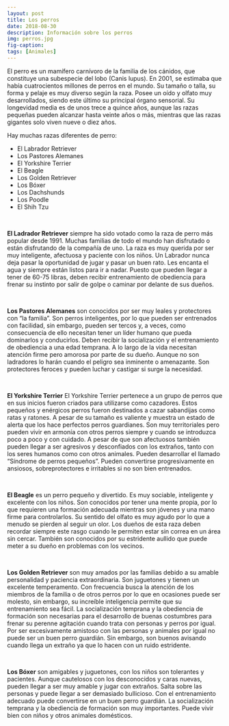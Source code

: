 ```yaml
---
layout: post
title: Los perros
date: 2018-08-30
description: Información sobre los perros
img: perros.jpg
fig-caption: 
tags: [Animales]
---
```


El perro es un mamífero carnívoro de la familia de los cánidos, que constituye una subespecie del lobo (Canis lupus). En 2001, 
se estimaba que había cuatrocientos millones de perros en el mundo. Su tamaño o talla, su forma y pelaje es muy diverso según la raza.
Posee un oído y olfato muy desarrollados, siendo este último su principal órgano sensorial. 
Su longevidad media es de unos trece a quince años, aunque las razas pequeñas pueden alcanzar hasta veinte años o más, 
mientras que las razas gigantes solo viven nueve o diez años.

Hay muchas razas diferentes de perro:
<br>
* El Labrador Retriever 
* Los Pastores Alemanes
* El Yorkshire Terrier
* El Beagle
* Los Golden Retriever
* Los Bóxer
* Los Dachshunds
* Los Poodle 
* El Shih Tzu
<br>

 **El Ladrador Retriever** siempre ha sido votado como la raza de perro más popular desde 1991. Muchas familias de todo el mundo han disfrutado o están disfrutando de la compañía de uno. La raza es muy querida por ser muy inteligente, afectuosa y paciente con los niños. Un Labrador nunca deja pasar la oportunidad de jugar y pasar un buen rato. Les encanta el agua y siempre están listos para ir a nadar. Puesto que pueden llegar a tener de 60-75 libras, deben recibir entrenamiento de obediencia para frenar su instinto por salir de golpe o caminar por delante de sus dueños.
 
 <br>
 
 **Los Pastores Alemanes** son conocidos por ser muy leales y protectores con “la familia”. Son perros inteligentes, por lo que pueden ser entrenados con facilidad, sin embargo, pueden ser tercos y, a veces, como consecuencia de ello necesitan tener un líder humano que pueda dominarlos y conducirlos. Deben recibir la socialización y el entrenamiento de obediencia a una edad temprana. A lo largo de la vida necesitan atención firme pero amorosa por parte de su dueño. Aunque no son ladradores lo harán cuando el peligro sea inminente o amenazante. Son protectores feroces y pueden luchar y castigar si surge la necesidad.
 
 <br>
 
 **El Yorkshire Terrier** El Yorkshire Terrier pertenece a un grupo de perros que en sus inicios fueron criados para utilizarse como cazadores. Estos pequeños y enérgicos perros fueron destinados a cazar sabandijas como ratas y ratones. A pesar de su tamaño es valiente y muestra un estado de alerta que los hace perfectos perros guardianes. Son muy territoriales pero pueden vivir en armonía con otros perros siempre y cuando se introduzca poco a poco y con cuidado. A pesar de que son afectuosos también pueden llegar a ser agresivos y desconfiados con los extraños, tanto con los seres humanos como con otros animales. Pueden desarrollar el llamado “Síndrome de perros pequeños”. Pueden convertirse progresivamente en ansiosos, sobreprotectores e irritables si no son bien entrenados.
 
 <br>
 
 **El Beagle** es un perro pequeño  y divertido. Es muy sociable, inteligente y excelente con los niños. Son conocidos por tener una mente propia, por lo que requieren una formación adecuada mientras son jóvenes y una mano firme para controlarlos. Su sentido del olfato es muy agudo por lo que a menudo se pierden al seguir un olor. Los dueños de esta raza deben recordar siempre este rasgo cuando le permiten estar sin correa en un área sin cercar. También son conocidos por su estridente aullido que puede meter a su dueño en problemas con los vecinos.
 
 <br>
 
**Los Golden Retriever** son muy amados por las familias debido a su amable personalidad y paciencia extraordinaria. Son juguetones y tienen un excelente temperamento. Con frecuencia busca la atención de los miembros de la familia o de otros perros por lo que en ocasiones puede ser molesto, sin embargo, su increíble inteligencia permite que su entrenamiento sea fácil. La socialización temprana y la obediencia de formación son necesarias para el desarrollo de buenas costumbres para frenar su perenne agitación cuando trata con personas y perros por igual. Por ser excesivamente amistoso con las personas y animales por igual no puede ser un buen perro guardián. Sin embargo, son buenos avisando cuando llega un extraño ya que lo hacen con un ruido estridente.

<br>

**Los Bóxer** son amigables y juguetones, con los niños son tolerantes y pacientes. Aunque cautelosos con los desconocidos y caras nuevas, pueden llegar a ser muy amable y jugar con extraños. Salta sobre las personas y puede llegar a ser demasiado bullicioso. Con el entrenamiento adecuado puede convertirse en un buen perro guardián. La socialización temprana y la obediencia de formación son muy importantes. Puede vivir bien con niños y otros animales domésticos.
